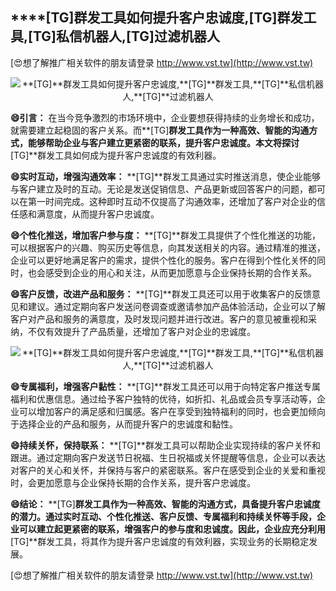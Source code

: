 ## ****[TG]**群发工具如何提升客户忠诚度,**[TG]**群发工具,**[TG]**私信机器人,**[TG]**过滤机器人**

[😍想了解推广相关软件的朋友请登录 http://www.vst.tw](http://www.vst.tw)

 <center><img src="https://vst.tw/MP4/tuiguang/png/3.png" alt="**[TG]**群发工具如何提升客户忠诚度,**[TG]**群发工具,**[TG]**私信机器人,**[TG]**过滤机器人"></center>

**😄引言：**
在当今竞争激烈的市场环境中，企业要想获得持续的业务增长和成功，就需要建立起稳固的客户关系。而**[TG]**群发工具作为一种高效、智能的沟通方式，能够帮助企业与客户建立更紧密的联系，提升客户忠诚度。本文将探讨**[TG]**群发工具如何成为提升客户忠诚度的有效利器。

**😄实时互动，增强沟通效率：**
**[TG]**群发工具通过实时推送消息，使企业能够与客户建立及时的互动。无论是发送促销信息、产品更新或回答客户的问题，都可以在第一时间完成。这种即时互动不仅提高了沟通效率，还增加了客户对企业的信任感和满意度，从而提升客户忠诚度。

**😄个性化推送，增加客户参与度：**
**[TG]**群发工具提供了个性化推送的功能，可以根据客户的兴趣、购买历史等信息，向其发送相关的内容。通过精准的推送，企业可以更好地满足客户的需求，提供个性化的服务。客户在得到个性化关怀的同时，也会感受到企业的用心和关注，从而更加愿意与企业保持长期的合作关系。

**😄客户反馈，改进产品和服务：**
**[TG]**群发工具还可以用于收集客户的反馈意见和建议。通过定期向客户发送问卷调查或邀请参加产品体验活动，企业可以了解客户对产品和服务的满意度，及时发现问题并进行改进。客户的意见被重视和采纳，不仅有效提升了产品质量，还增加了客户对企业的忠诚度。

 <center><img src="https://vst.tw/MP4/tuiguang/png/3.png" alt="**[TG]**群发工具如何提升客户忠诚度,**[TG]**群发工具,**[TG]**私信机器人,**[TG]**过滤机器人"></center>

**😄专属福利，增强客户黏性：**
**[TG]**群发工具还可以用于向特定客户推送专属福利和优惠信息。通过给予客户独特的优待，如折扣、礼品或会员专享活动等，企业可以增加客户的满足感和归属感。客户在享受到独特福利的同时，也会更加倾向于选择企业的产品和服务，从而提升客户的忠诚度和黏性。

**😄持续关怀，保持联系：**
**[TG]**群发工具可以帮助企业实现持续的客户关怀和跟进。通过定期向客户发送节日祝福、生日祝福或关怀提醒等信息，企业可以表达对客户的关心和关怀，并保持与客户的紧密联系。客户在感受到企业的关爱和重视时，会更加愿意与企业保持长期的合作关系，提升客户忠诚度。

**😄结论：**
**[TG]**群发工具作为一种高效、智能的沟通方式，具备提升客户忠诚度的潜力。通过实时互动、个性化推送、客户反馈、专属福利和持续关怀等手段，企业可以建立起更紧密的联系，增强客户的参与度和忠诚度。因此，企业应充分利用**[TG]**群发工具，将其作为提升客户忠诚度的有效利器，实现业务的长期稳定发展。

[😍想了解推广相关软件的朋友请登录 http://www.vst.tw](http://www.vst.tw)



